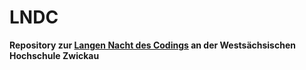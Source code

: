 # LNDC

**Repository zur [Langen Nacht des Codings](http://lndc.de) an der Westsächsischen Hochschule Zwickau**
